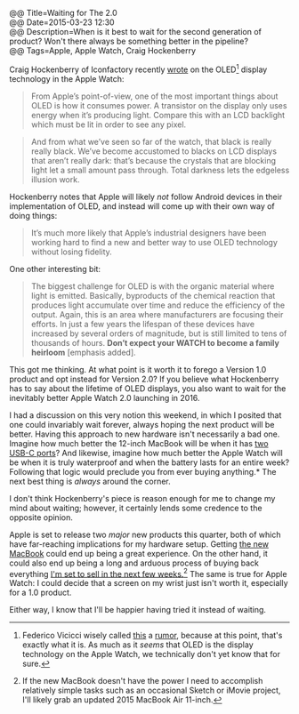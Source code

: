 @@ Title=Waiting for The 2.0  
@@ Date=2015-03-23 12:30  
@@ Description=When is it best to wait for the second generation of product? Won't there always be something better in the pipeline?  
@@ Tags=Apple, Apple Watch, Craig Hockenberry  

Craig Hockenberry of Iconfactory recently [wrote][furbo] on the OLED[^fv] display technology in the Apple Watch:

>From Apple’s point-of-view, one of the most important things about OLED is how it consumes power. A transistor on the display only uses energy when it’s producing light. Compare this with an LCD backlight which must be lit in order to see any pixel.

>And from what we’ve seen so far of the watch, that black is really really black. We’ve become accustomed to blacks on LCD displays that aren’t really dark: that’s because the crystals that are blocking light let a small amount pass through. Total darkness lets the edgeless illusion work.

Hockenberry notes that Apple will likely *not* follow Android devices in their implementation of OLED, and instead will come up with their own way of doing things:

>It’s much more likely that Apple’s industrial designers have been working hard to find a new and better way to use OLED technology without losing fidelity. 

One other interesting bit:

>The biggest challenge for OLED is with the organic material where light is emitted. Basically, byproducts of the chemical reaction that produces light accumulate over time and reduce the efficiency of the output. Again, this is an area where manufacturers are focusing their efforts. In just a few years the lifespan of these devices have increased by several orders of magnitude, but is still limited to tens of thousands of hours. **Don’t expect your <i class="fa fa-apple"></i> WATCH to become a family heirloom** [emphasis added].

This got me thinking. At what point is it worth it to forego a Version 1.0 product and opt instead for Version 2.0? If you believe what Hockenberry has to say about the lifetime of OLED displays, you also want to wait for the inevitably better Apple Watch 2.0 launching in 2016.

I had a discussion on this very notion this weekend, in which I posited that one could invariably wait forever, always hoping the next product will be better. Having this approach to new hardware isn't necessarily a bad one. Imagine how much better the 12-inch MacBook will be when it has [two USB-C ports][youtube]? And likewise, imagine how much better the Apple Watch will be when it is truly waterproof and when the battery lasts for an entire week? Following that logic would preclude you from ever buying anything.* The next best thing is *always* around the corner.

I don't think Hockenberry's piece is reason enough for me to change my mind about waiting; however, it certainly lends some credence to the opposite opinion.

Apple is set to release two *major* new products this quarter, both of which have far-reaching implications for my hardware setup. Getting [the new MacBook][uncrate] could end up being a great experience. On the other hand, it could also end up being a long and arduous process of buying back everything [I'm set to sell in the next few weeks.][ebay][^im] The same is true for Apple Watch: I could decide that a screen on my wrist just isn't worth it, especially for a 1.0 product.

Either way, I know that I'll be happier having tried it instead of waiting. 

[^fv]: Federico Vicicci wisely called [this][macstories] a [rumor][oled-info], because at this point, that's exactly what it is. As much as it *seems* that OLED is the display technology on the Apple Watch, we technically don't yet know that for sure. 
[^im]: If the new MacBook doesn't have the power I need to accomplish relatively simple tasks such as an occasional Sketch or iMovie project, I'll likely grab an updated 2015 MacBook Air 11-inch.

[ebay]: http://www.ebay.com/sch/toniwonkanobi/m.html?_nkw=&amp;_armrs=1&amp;_ipg=&amp;_from=
[furbo]: http://furbo.org/2015/03/23/a-new-way-to-display/
[macstories]: http://www.macstories.net/linked/a-new-way-to-display/
[oled-info]: http://www.oled-info.com/confirmed-apples-watch-uses-amoled-display
[uncrate]: http://uncrate.com/stuff/apple-12-inch-macbook/
[youtube]: https://www.youtube.com/watch?v=ZrZISyPucMg&amp;t=3m14s